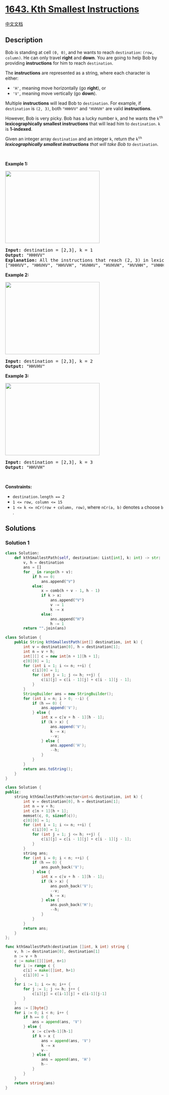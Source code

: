 # [1643. Kth Smallest Instructions](https://leetcode.com/problems/kth-smallest-instructions)

[中文文档](/solution/1600-1699/1643.Kth%20Smallest%20Instructions/README.md)

<!-- tags:Array,Math,Dynamic Programming,Combinatorics -->

## Description

<p>Bob is standing at cell <code>(0, 0)</code>, and he wants to reach <code>destination</code>: <code>(row, column)</code>. He can only travel <strong>right</strong> and <strong>down</strong>. You are going to help Bob by providing <strong>instructions</strong> for him to reach <code>destination</code>.</p>

<p>The <strong>instructions</strong> are represented as a string, where each character is either:</p>

<ul>
	<li><code>&#39;H&#39;</code>, meaning move horizontally (go <strong>right</strong>), or</li>
	<li><code>&#39;V&#39;</code>, meaning move vertically (go <strong>down</strong>).</li>
</ul>

<p>Multiple <strong>instructions</strong> will lead Bob to <code>destination</code>. For example, if <code>destination</code> is <code>(2, 3)</code>, both <code>&quot;HHHVV&quot;</code> and <code>&quot;HVHVH&quot;</code> are valid <strong>instructions</strong>.</p>

<p>However, Bob is very picky. Bob has a lucky number <code>k</code>, and he wants the <code>k<sup>th</sup></code> <strong>lexicographically smallest instructions</strong> that will lead him to <code>destination</code>. <code>k</code> is <strong>1-indexed</strong>.</p>

<p>Given an integer array <code>destination</code> and an integer <code>k</code>, return <em>the </em><code>k<sup>th</sup></code><em> <strong>lexicographically smallest instructions</strong> that will take Bob to </em><code>destination</code>.</p>

<p>&nbsp;</p>
<p><strong class="example">Example 1:</strong></p>

<p><img alt="" src="./images/ex1.png" style="width: 300px; height: 229px;" /></p>

<pre>
<strong>Input:</strong> destination = [2,3], k = 1
<strong>Output:</strong> &quot;HHHVV&quot;
<strong>Explanation:</strong> All the instructions that reach (2, 3) in lexicographic order are as follows:
[&quot;HHHVV&quot;, &quot;HHVHV&quot;, &quot;HHVVH&quot;, &quot;HVHHV&quot;, &quot;HVHVH&quot;, &quot;HVVHH&quot;, &quot;VHHHV&quot;, &quot;VHHVH&quot;, &quot;VHVHH&quot;, &quot;VVHHH&quot;].
</pre>

<p><strong class="example">Example 2:</strong></p>

<p><strong><img alt="" src="./images/ex2.png" style="width: 300px; height: 229px;" /></strong></p>

<pre>
<strong>Input:</strong> destination = [2,3], k = 2
<strong>Output:</strong> &quot;HHVHV&quot;
</pre>

<p><strong class="example">Example 3:</strong></p>

<p><strong><img alt="" src="./images/ex3.png" style="width: 300px; height: 229px;" /></strong></p>

<pre>
<strong>Input:</strong> destination = [2,3], k = 3
<strong>Output:</strong> &quot;HHVVH&quot;
</pre>

<p>&nbsp;</p>
<p><strong>Constraints:</strong></p>

<ul>
	<li><code>destination.length == 2</code></li>
	<li><code>1 &lt;= row, column &lt;= 15</code></li>
	<li><code>1 &lt;= k &lt;= nCr(row + column, row)</code>, where <code>nCr(a, b)</code> denotes <code>a</code> choose <code>b</code>​​​​​.</li>
</ul>

## Solutions

### Solution 1

<!-- tabs:start -->

```python
class Solution:
    def kthSmallestPath(self, destination: List[int], k: int) -> str:
        v, h = destination
        ans = []
        for _ in range(h + v):
            if h == 0:
                ans.append("V")
            else:
                x = comb(h + v - 1, h - 1)
                if k > x:
                    ans.append("V")
                    v -= 1
                    k -= x
                else:
                    ans.append("H")
                    h -= 1
        return "".join(ans)
```

```java
class Solution {
    public String kthSmallestPath(int[] destination, int k) {
        int v = destination[0], h = destination[1];
        int n = v + h;
        int[][] c = new int[n + 1][h + 1];
        c[0][0] = 1;
        for (int i = 1; i <= n; ++i) {
            c[i][0] = 1;
            for (int j = 1; j <= h; ++j) {
                c[i][j] = c[i - 1][j] + c[i - 1][j - 1];
            }
        }
        StringBuilder ans = new StringBuilder();
        for (int i = n; i > 0; --i) {
            if (h == 0) {
                ans.append('V');
            } else {
                int x = c[v + h - 1][h - 1];
                if (k > x) {
                    ans.append('V');
                    k -= x;
                    --v;
                } else {
                    ans.append('H');
                    --h;
                }
            }
        }
        return ans.toString();
    }
}
```

```cpp
class Solution {
public:
    string kthSmallestPath(vector<int>& destination, int k) {
        int v = destination[0], h = destination[1];
        int n = v + h;
        int c[n + 1][h + 1];
        memset(c, 0, sizeof(c));
        c[0][0] = 1;
        for (int i = 1; i <= n; ++i) {
            c[i][0] = 1;
            for (int j = 1; j <= h; ++j) {
                c[i][j] = c[i - 1][j] + c[i - 1][j - 1];
            }
        }
        string ans;
        for (int i = 0; i < n; ++i) {
            if (h == 0) {
                ans.push_back('V');
            } else {
                int x = c[v + h - 1][h - 1];
                if (k > x) {
                    ans.push_back('V');
                    --v;
                    k -= x;
                } else {
                    ans.push_back('H');
                    --h;
                }
            }
        }
        return ans;
    }
};
```

```go
func kthSmallestPath(destination []int, k int) string {
	v, h := destination[0], destination[1]
	n := v + h
	c := make([][]int, n+1)
	for i := range c {
		c[i] = make([]int, h+1)
		c[i][0] = 1
	}
	for i := 1; i <= n; i++ {
		for j := 1; j <= h; j++ {
			c[i][j] = c[i-1][j] + c[i-1][j-1]
		}
	}
	ans := []byte{}
	for i := 0; i < n; i++ {
		if h == 0 {
			ans = append(ans, 'V')
		} else {
			x := c[v+h-1][h-1]
			if k > x {
				ans = append(ans, 'V')
				k -= x
				v--
			} else {
				ans = append(ans, 'H')
				h--
			}
		}
	}
	return string(ans)
}
```

<!-- tabs:end -->

<!-- end -->
